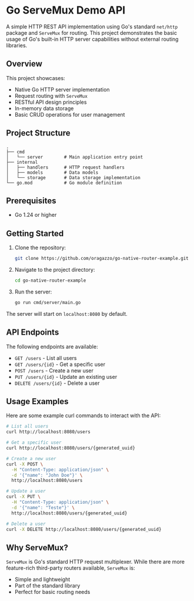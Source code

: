 # Go ServeMux Demo API

A simple HTTP REST API implementation using Go's standard `net/http` package and `ServeMux` for routing. This project demonstrates the basic usage of Go's built-in HTTP server capabilities without external routing libraries.

## Overview

This project showcases:
- Native Go HTTP server implementation
- Request routing with `ServeMux`
- RESTful API design principles
- In-memory data storage
- Basic CRUD operations for user management

## Project Structure

```
.
├── cmd
│   └── server        # Main application entry point
├── internal
│   ├── handlers      # HTTP request handlers
│   ├── models        # Data models
│   └── storage       # Data storage implementation
└── go.mod            # Go module definition
```

## Prerequisites

- Go 1.24 or higher

## Getting Started

1. Clone the repository:
   ```bash
   git clone https://github.com/oragazzo/go-native-router-example.git
   ```

2. Navigate to the project directory:
   ```bash
   cd go-native-router-example
   ```

3. Run the server:
   ```bash
   go run cmd/server/main.go
   ```

The server will start on `localhost:8080` by default.

## API Endpoints

The following endpoints are available:

- `GET /users` - List all users
- `GET /users/{id}` - Get a specific user
- `POST /users` - Create a new user
- `PUT /users/{id}` - Update an existing user
- `DELETE /users/{id}` - Delete a user

## Usage Examples

Here are some example curl commands to interact with the API:

```bash
# List all users
curl http://localhost:8080/users

# Get a specific user
curl http://localhost:8080/users/{generated_uuid}

# Create a new user
curl -X POST \
  -H "Content-Type: application/json" \
  -d '{"name": "John Doe"}' \
  http://localhost:8080/users

# Update a user
curl -X PUT \
  -H "Content-Type: application/json" \
  -d '{"name": "Teste"}' \
  http://localhost:8080/users/{generated_uuid}

# Delete a user
curl -X DELETE http://localhost:8080/users/{generated_uuid}
```

## Why ServeMux?

`ServeMux` is Go's standard HTTP request multiplexer. While there are more feature-rich third-party routers available, `ServeMux` is:

- Simple and lightweight
- Part of the standard library
- Perfect for basic routing needs